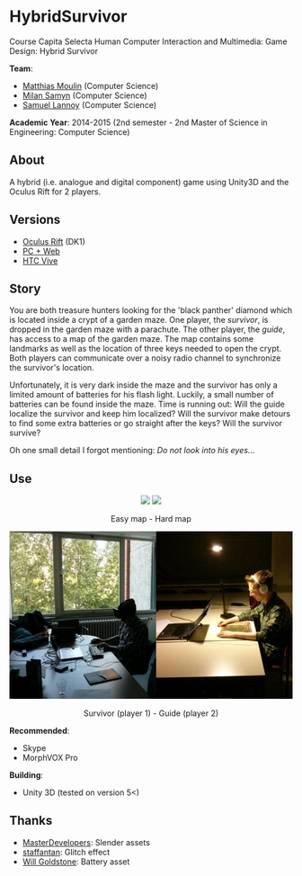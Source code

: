 # HybridSurvivor

Course Capita Selecta Human Computer Interaction and Multimedia: Game Design: Hybrid Survivor

**Team**:
* [Matthias Moulin](https://github.com/matt77hias) (Computer Science)
* [Milan Samyn](https://github.com/MilanSamyn) (Computer Science)
* [Samuel Lannoy](https://github.com/SamuelLannoy) (Computer Science)

**Academic Year**: 2014-2015 (2nd semester - 2nd Master of Science in Engineering: Computer Science)

## About
A hybrid (i.e. analogue and digital component) game using Unity3D and the Oculus Rift for 2 players.

## Versions
* [Oculus Rift](https://github.com/matt77hias/HybridSurvivor-OculusRift) (DK1)
* [PC + Web](https://github.com/matt77hias/HybridSurvivor-PC)
* [HTC Vive](https://github.com/matt77hias/HybridSurvivor-HTCVive)

## Story
You are both treasure hunters looking for the 'black panther' diamond which is located inside a crypt of a garden maze. One player, the *survivor*, is dropped in the garden maze with a parachute. The other player, the *guide*, has access to a map of the garden maze. The map contains some landmarks as well as the location of three keys needed to open the crypt. Both players can communicate over a noisy radio channel to synchronize the survivor's location. 

Unfortunately, it is very dark inside the maze and the survivor has only a limited amount of batteries for his flash light. Luckily, a small number of batteries can be found inside the maze. Time is running out: Will the guide localize the survivor and keep him localized? Will the survivor make detours to find some extra batteries or go straight after the keys? Will the survivor survive? 

Oh one small detail I forgot mentioning: *Do not look into his eyes...*

## Use
<p align="center">
<img src="Mazes/Hybrid%20Survivor_Easy.jpg" width="430">
<img src="Mazes/Hybrid%20Survivor_Pro.jpg" width="430">
</p>
<p align="center">Easy map - Hard map</p>

<p align="center">
<img src="Story/Example.png" >
</p>
<p align="center">Survivor (player 1) - Guide (player 2)</p>

**Recommended**:
* Skype
* MorphVOX Pro

**Building**:
* Unity 3D (tested on version 5<)

## Thanks
* [MasterDevelopers](http://masterdevelopers.altervista.org/): Slender assets
* [staffantan](https://github.com/staffantan/unityglitch): Glitch effect
* [Will Goldstone](http://unitybook.net/): Battery asset
